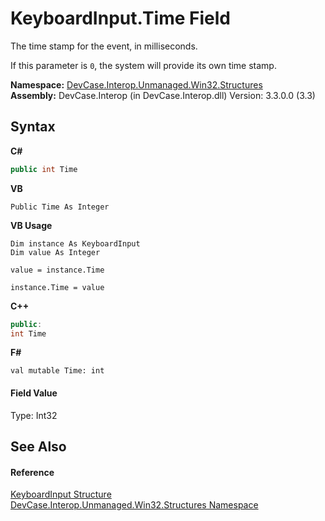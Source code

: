 # KeyboardInput.Time Field
 

The time stamp for the event, in milliseconds. 

 If this parameter is `0`, the system will provide its own time stamp.

**Namespace:**&nbsp;<a href="N_DevCase_Interop_Unmanaged_Win32_Structures">DevCase.Interop.Unmanaged.Win32.Structures</a><br />**Assembly:**&nbsp;DevCase.Interop (in DevCase.Interop.dll) Version: 3.3.0.0 (3.3)

## Syntax

**C#**<br />
``` C#
public int Time
```

**VB**<br />
``` VB
Public Time As Integer
```

**VB Usage**<br />
``` VB Usage
Dim instance As KeyboardInput
Dim value As Integer

value = instance.Time

instance.Time = value
```

**C++**<br />
``` C++
public:
int Time
```

**F#**<br />
``` F#
val mutable Time: int
```


#### Field Value
Type: Int32

## See Also


#### Reference
<a href="T_DevCase_Interop_Unmanaged_Win32_Structures_KeyboardInput">KeyboardInput Structure</a><br /><a href="N_DevCase_Interop_Unmanaged_Win32_Structures">DevCase.Interop.Unmanaged.Win32.Structures Namespace</a><br />